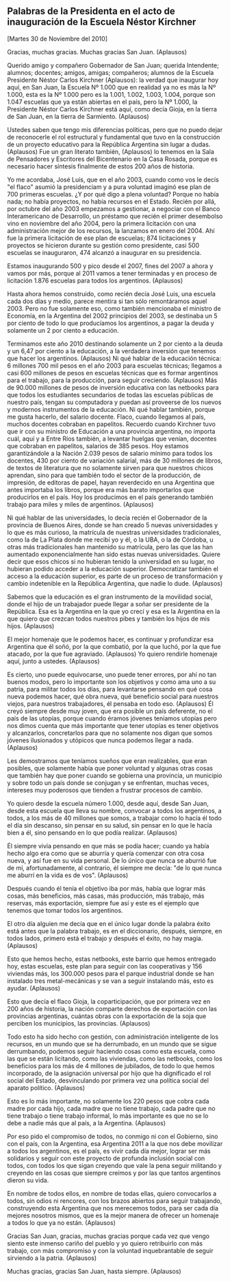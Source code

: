 Palabras de la Presidenta en el acto de inauguración de la Escuela Néstor Kirchner
----------------------------------------------------------------------------------

[Martes 30 de Noviembre del 2010]

Gracias, muchas gracias. Muchas gracias San Juan. (Aplausos)

Querido amigo y compañero Gobernador de San Juan; querida Intendente;
alumnos; docentes; amigos, amigas; compañeros; alumnos de la Escuela
Presidente Néstor Carlos Kirchner (Aplausos): la verdad que inaugurar
hoy aquí, en San Juan, la Escuela Nº 1.000 que en realidad ya no es más
la Nº 1.000, esta es la Nº 1.000 pero es la 1.001, 1.002, 1.003, 1.004,
porque son 1.047 escuelas que ya están abiertas en el país, pero la Nº
1.000, la Presidente Néstor Carlos Kirchner está aquí, como decía Gioja,
en la tierra de San Juan, en la tierra de Sarmiento. (Aplausos)

Ustedes saben que tengo mis diferencias políticas, pero que no puedo
dejar de reconocerle el rol estructural y fundamental que tuvo en la
construcción de un proyecto educativo para la República Argentina sin
lugar a dudas. (Aplausos) Fue un gran literato también, (Aplausos) lo
tenemos en la Sala de Pensadores y Escritores del Bicentenario en la
Casa Rosada, porque es necesario hacer síntesis finalmente de estos 200
años de historia.

Yo me acordaba, José Luis, que en el año 2003, cuando como vos le decís
"el flaco" asumió la presidenciam y a pura voluntad imaginó ese plan de
700 primeras escuelas. ¿Y por qué digo a plena voluntad? Porque no había
nada; no había proyectos, no había recursos en el Estado. Recién por
allá, por octubre del año 2003 empezamos a gestionar, a negociar con el
Banco Interamericano de Desarrollo, un préstamo que recién el primer
desembolso vino en noviembre del año 2004, pero la primera licitación
con una administración mejor de los recursos, la lanzamos en enero del
2004. Ahí fue la primera licitación de ese plan de escuelas; 874
licitaciones y proyectos se hicieron durante su gestión como presidente,
casi 500 escuelas se inauguraron, 474 alcanzó a inaugurar en su
presidencia.

Estamos inaugurando 500 y pico desde el 2007, fines del 2007 a ahora y
vamos por más, porque al 2011 vamos a tener terminadas y en proceso de
licitación 1.876 escuelas para todos los argentinos. (Aplausos)

Hasta ahora hemos construido, como recién decía José Luis, una escuela
cada dos días y medio, parece mentira si tan sólo remontáramos aquel
2003. Pero no fue solamente eso, como también mencionaba el ministro de
Economía, en la Argentina del 2002 principios del 2003, se destinaba un
5 por ciento de todo lo que producíamos los argentinos, a pagar la deuda
y solamente un 2 por ciento a educación.

Terminamos este año 2010 destinando solamente un 2 por ciento a la deuda
y un 6,47 por ciento a la educación, a la verdadera inversión que
tenemos que hacer los argentinos. (Aplausos) Ni qué hablar de la
educación técnica: 6 millones 700 mil pesos en el año 2003 para escuelas
técnicas; llegamos a casi 600 millones de pesos en escuelas técnicas que
es formar argentinos para el trabajo, para la producción, para seguir
creciendo. (Aplausos) Más de 90.000 millones de pesos de inversión
educativa con las netbooks para que todos los estudiantes secundarios de
todas las escuelas públicas de nuestro país, tengan su computadora y
puedan así proveerse de los nuevos y modernos instrumentos de la
educación. Ni qué hablar también, porque me gusta hacerlo, del salario
docente. Flaco, cuando llegamos al país, muchos docentes cobraban en
papelitos. Recuerdo cuando Kirchner tuvo que ir con su ministro de
Educación a una provincia argentina, no importa cuál, aquí y a Entre
Ríos también, a levantar huelgas que venían, docentes que cobraban en
papelitos, salarios de 385 pesos. Hoy estamos garantizándole a la Nación
2.039 pesos de salario mínimo para todos los docentes, 430 por ciento de
variación salarial, más de 30 millones de libros, de textos de
literatura que no solamente sirven para que nuestros chicos aprendan,
sino para que también todo el sector de la producción, de impresión, de
editoras de papel, hayan reverdecido en una Argentina que antes
importaba los libros, porque era más barato importarlos que producirlos
en el país. Hoy los producimos en el país generando también trabajo para
miles y miles de argentinos. (Aplausos)

Ni qué hablar de las universidades, lo decía recién el Gobernador de la
provincia de Buenos Aires, donde se han creado 5 nuevas universidades y
lo que es más curioso, la matrícula de nuestras universidades
tradicionales, como la de La Plata donde me recibí yo y él, o la UBA, o
la de Córdoba, u otras más tradicionales han mantenido su matrícula,
pero las que las han aumentado exponencialmente han sido estas nuevas
universidades. Quiere decir que esos chicos si no hubieran tenido la
universidad en su lugar, no hubieran podido acceder a la educación
superior. Democratizar también el acceso a la educación superior, es
parte de un proceso de transformación y cambio indetenible en la
República Argentina, que nadie lo dude. (Aplausos)

Sabemos que la educación es el gran instrumento de la movilidad social,
donde el hijo de un trabajador puede llegar a soñar ser presidente de la
República. Esa es la Argentina en la que yo crecí y esa es la Argentina
en la que quiero que crezcan todos nuestros pibes y también los hijos de
mis hijos. (Aplausos)

El mejor homenaje que le podemos hacer, es continuar y profundizar esa
Argentina que él soñó, por la que combatió, por la que luchó, por la que
fue atacado, por la que fue agraviado. (Aplausos) Yo quiero rendirle
homenaje aquí, junto a ustedes. (Aplausos)

Es cierto, uno puede equivocarse, uno puede tener errores, por ahí no
tan buenos modos, pero lo importante son los objetivos y como ama uno a
su patria, para militar todos los días, para levantarse pensando en qué
cosa nueva podemos hacer, qué obra nueva, qué beneficio social para
nuestros viejos, para nuestros trabajadores, él pensaba en todo eso.
(Aplausos) Él creyó siempre desde muy joven, que era posible un país
deferente, no el país de las utopías, porque cuando éramos jóvenes
teníamos utopías pero nos dimos cuenta que más importante que tener
utopías es tener objetivos y alcanzarlos, concretarlos para que no
solamente nos digan que somos jóvenes ilusionados y utópicos que nunca
podemos llegar a nada. (Aplausos)

Les demostramos que teníamos sueños que eran realizables, que eran
posibles, que solamente había que poner voluntad y algunas otras cosas
que también hay que poner cuando se gobierna una provincia, un municipio
y sobre todo un país donde se conjugan y se enfrentan, muchas veces,
intereses muy poderosos que tienden a frustrar procesos de cambio.

Yo quiero desde la escuela número 1.000, desde aquí, desde San Juan,
desde esta escuela que lleva su nombre, convocar a todos los argentinos,
a todos, a los más de 40 millones que somos, a trabajar como lo hacía él
todo el día sin descanso, sin pensar en su salud, sin pensar en lo que
le hacía bien a él, sino pensando en lo que podía realizar. (Aplausos)

Él siempre vivía pensando en que más se podía hacer; cuando ya había
hecho algo era como que se aburría y quería comenzar con otra cosa
nueva, y así fue en su vida personal. De lo único que nunca se aburrió
fue de mí, afortunadamente, al contrario, él siempre me decía: "de lo
que nunca me aburrí en la vida es de vos". (Aplausos)

Después cuando él tenía el objetivo iba por más, había que lograr más
cosas, más beneficios, más casas, más producción, más trabajo, más
reservas, más exportación, siempre fue así y este es el ejemplo que
tenemos que tomar todos los argentinos.

El otro día alguien me decía que en el único lugar donde la palabra
éxito está antes que la palabra trabajo, es en el diccionario, después,
siempre, en todos lados, primero está el trabajo y después el éxito, no
hay magia. (Aplausos)

Esto que hemos hecho, estas netbooks, este barrio que hemos entregado
hoy, estas escuelas, este plan para seguir con las cooperativas y 156
viviendas más, los 300.000 pesos para el parque industrial donde se han
instalado tres metal-mecánicas y se van a seguir instalando más, esto es
ayudar. (Aplausos)

Esto que decía el flaco Gioja, la coparticipación, que por primera vez
en 200 años de historia, la nación comparte derechos de exportación con
las provincias argentinas, cuántas obras con la exportación de la soja
que perciben los municipios, las provincias. (Aplausos)

Todo esto ha sido hecho con gestión, con administración inteligente de
los recursos, en un mundo que se ha derrumbado, en un mundo que se sigue
derrumbando, podemos seguir haciendo cosas como esta escuela, como las
que se están licitando, como las viviendas, como las netbooks, como los
beneficios para los más de 4 millones de jubilados, de todo lo que hemos
incorporado, de la asignación universal por hijo que ha dignificado el
rol social del Estado, desvinculando por primera vez una política social
del aparato político. (Aplausos)

Esto es lo más importante, no solamente los 220 pesos que cobra cada
madre por cada hijo, cada madre que no tiene trabajo, cada padre que no
tiene trabajo o tiene trabajo informal, lo más importante es que no se
lo debe a nadie más que al país, a la Argentina. (Aplausos)

Por eso pido el compromiso de todos, no conmigo ni con el Gobierno, sino
con el país, con la Argentina, esa Argentina 2011 a la que nos debe
movilizar a todos los argentinos, es el país, es vivir cada día mejor,
lograr ser más solidarios y seguir con este proyecto de profunda
inclusión social con todos, con todos los que sigan creyendo que vale la
pena seguir militando y creyendo en las cosas que siempre creímos y por
las que tantos argentinos dieron su vida.

En nombre de todos ellos, en nombre de todas ellas, quiero convocarlos a
todos, sin odios ni rencores, con los brazos abiertos para seguir
trabajando, construyendo esta Argentina que nos merecemos todos, para
ser cada día mejores nosotros mismos, que es la mejor manera de ofrecer
un homenaje a todos lo que ya no están. (Aplausos)

Gracias San Juan, gracias, muchas gracias porque cada vez que vengo
siento este inmenso cariño del pueblo y yo quiero retribuirlo con más
trabajo, con más compromiso y con la voluntad inquebrantable de seguir
sirviendo a la patria. (Aplausos)

Muchas gracias, gracias San Juan, hasta siempre. (Aplausos)

 

 
